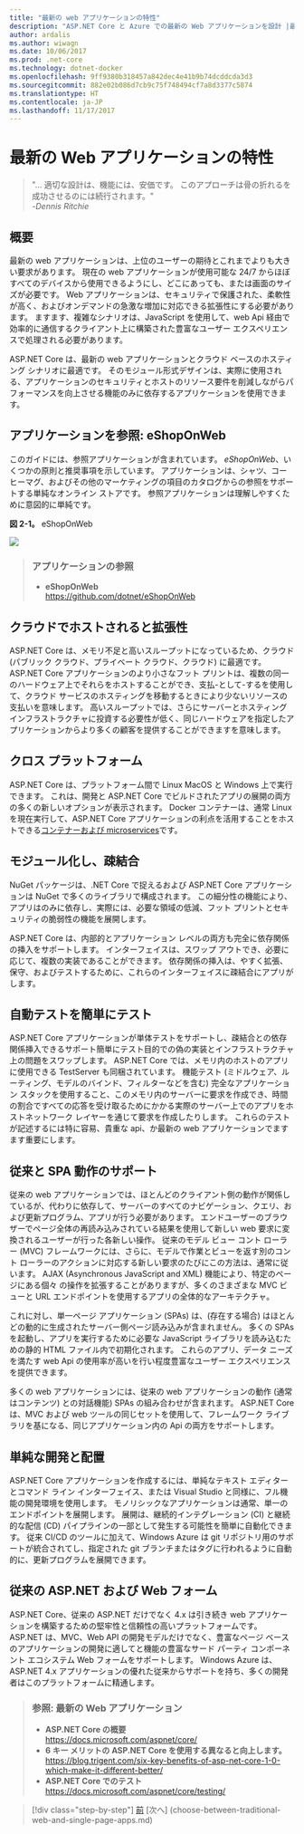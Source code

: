 ```yaml
---
title: "最新の web アプリケーションの特性"
description: "ASP.NET Core と Azure での最新の Web アプリケーションを設計 |最新の web アプリケーションの特性"
author: ardalis
ms.author: wiwagn
ms.date: 10/06/2017
ms.prod: .net-core
ms.technology: dotnet-docker
ms.openlocfilehash: 9ff9380b318457a842dec4e41b9b74dcddcda3d3
ms.sourcegitcommit: 882e02b086d7cb9c75f748494cf7a8d3377c5874
ms.translationtype: HT
ms.contentlocale: ja-JP
ms.lasthandoff: 11/17/2017
---
```

# <a name="characteristics-of-modern-web-applications"></a>最新の Web アプリケーションの特性

> "… 適切な設計は、機能には、安価です。 このアプローチは骨の折れるを成功させるのには続行されます。"  
> _\-Dennis Ritchie_

## <a name="summary"></a>概要

最新の web アプリケーションは、上位のユーザーの期待とこれまでよりも大きい要求があります。 現在の web アプリケーションが使用可能な 24/7 からほぼすべてのデバイスから使用できるようにし、どこにあっても、または画面のサイズが必要です。 Web アプリケーションは、セキュリティで保護された、柔軟性が高く、およびオンデマンドの急激な増加に対応できる拡張性にする必要があります。 ますます、複雑なシナリオは、JavaScript を使用して、web Api 経由で効率的に通信するクライアント上に構築された豊富なユーザー エクスペリエンスで処理される必要があります。

ASP.NET Core は、最新の web アプリケーションとクラウド ベースのホスティング シナリオに最適です。 そのモジュール形式デザインは、実際に使用される、アプリケーションのセキュリティとホストのリソース要件を削減しながらパフォーマンスを向上させる機能のみに依存するアプリケーションを使用できます。

## <a name="reference-application-eshoponweb"></a>アプリケーションを参照: eShopOnWeb

このガイドには、参照アプリケーションが含まれています。 *eShopOnWeb*、いくつかの原則と推奨事項を示しています。 アプリケーションは、シャツ、コーヒーマグ、およびその他のマーケティングの項目のカタログからの参照をサポートする単純なオンライン ストアです。 参照アプリケーションは理解しやすくために意図的に単純です。

**図 2-1。** eShopOnWeb

![](./media/image2-1.png)

> ### <a name="reference-application"></a>アプリケーションの参照
> - **eShopOnWeb**  
> <https://github.com/dotnet/eShopOnWeb>

## <a name="cloud-hosted-and-scalable"></a>クラウドでホストされると拡張性

ASP.NET Core は、メモリ不足と高いスループットになっているため、クラウド (パブリック クラウド、プライベート クラウド、クラウド) に最適です。 ASP.NET Core アプリケーションのより小さなフット プリントは、複数の同一のハードウェア上でそれらをホストすることができ、支払-として-するを使用して、クラウド サービスのホスティングを移動するときにより少ないリソースの支払いを意味します。 高いスループットでは、さらにサーバーとホスティング インフラストラクチャに投資する必要性が低く、同じハードウェアを指定したアプリケーションからより多くの顧客を提供することができますを意味します。

## <a name="cross-platform"></a>クロス プラットフォーム

ASP.NET Core は、プラットフォーム間で Linux MacOS と Windows 上で実行できます。 これは、開発と ASP.NET Core でビルドされたアプリの展開の両方の多くの新しいオプションが表示されます。 Docker コンテナーは、通常 Linux を現在実行して、ASP.NET Core アプリケーションの利点を活用することをホストできる[コンテナーおよび microservices](../microservices-architecture)です。

## <a name="modular-and-loosely-coupled"></a>モジュール化し、疎結合

NuGet パッケージは、.NET Core で捉えるおよび ASP.NET Core アプリケーションは NuGet で多くのライブラリで構成されます。 この細分性の機能により、アプリはのみに依存し、実際には、必要な領域の低減、フット プリントとセキュリティの脆弱性の機能を展開します。

ASP.NET Core は、内部的とアプリケーション レベルの両方も完全に依存関係の挿入をサポートします。 インターフェイスは、スワップ アウトでき、必要に応じて、複数の実装であることができます。 依存関係の挿入は、やすく拡張、保守、およびテストするために、これらのインターフェイスに疎結合にアプリがします。

## <a name="easily-tested-with-automated-tests"></a>自動テストを簡単にテスト

ASP.NET Core アプリケーションが単体テストをサポートし、疎結合との依存関係挿入できるサポート簡単にテスト目的での偽の実装とインフラストラクチャ上の問題をスワップします。 ASP.NET Core では、メモリ内のホストのアプリに使用できる TestServer も同梱されています。 機能テスト (ミドルウェア、ルーティング、モデルのバインド、フィルターなどを含む) 完全なアプリケーション スタックを使用すること、このメモリ内のサーバーに要求を作成でき、時間の割合ですべての応答を受け取るためにかかる実際のサーバー上でのアプリをホストネットワーク レイヤーを通じて要求を作成したりします。 これらのテストが記述するには特に容易、貴重な api、か最新の web アプリケーションでますます重要にします。

## <a name="traditional-and-spa-behaviors-supported"></a>従来と SPA 動作のサポート

従来の web アプリケーションでは、ほとんどのクライアント側の動作が関係しているが、代わりに依存して、サーバーのすべてのナビゲーション、クエリ、および更新プログラム、アプリが行う必要があります。 エンドユーザーのブラウザーでページ全体の再読み込みされている結果を使用して新しい web 要求に変換されるユーザーが行った各新しい操作。 従来のモデル ビュー コント ローラー (MVC) フレームワークには、さらに、モデルで作業とビューを返す別のコント ローラーのアクションに対応する新しい要求のたびにこの方法は、通常に従います。 AJAX (Asynchronous JavaScript and XML) 機能により、特定のページにある個々 の操作を拡張することがありますが、多くのさまざまな MVC ビューと URL エンドポイントを使用するアプリの全体的なアーキテクチャ。

これに対し、単一ページ アプリケーション (SPAs) は、(存在する場合) はほとんどの動的に生成されたサーバー側ページ読み込みが含まれません。 多くの SPAs を起動し、アプリを実行するために必要な JavaScript ライブラリを読み込むための静的 HTML ファイル内で初期化されます。 これらのアプリ、データ ニーズを満たす web Api の使用率が高いを行い程度豊富なユーザー エクスペリエンスを提供できます。

多くの web アプリケーションには、従来の web アプリケーションの動作 (通常はコンテンツ) との対話機能) SPAs の組み合わせが含まれます。 ASP.NET Core は、MVC および web ツールの同じセットを使用して、フレームワーク ライブラリを基になる、同じアプリケーション内の Api の両方をサポートします。

## <a name="simple-development-and-deployment"></a>単純な開発と配置

ASP.NET Core アプリケーションを作成するには、単純なテキスト エディターとコマンド ライン インターフェイス、または Visual Studio と同様に、フル機能の開発環境を使用します。 モノリシックなアプリケーションは通常、単一のエンドポイントを展開します。 展開は、継続的インテグレーション (CI) と継続的な配信 (CD) パイプラインの一部として発生する可能性を簡単に自動化できます。 従来 CI/CD のツールに加えて、Windows Azure は git リポジトリ用のサポートが統合されてし、指定された git ブランチまたはタグに行われるように自動的に、更新プログラムを展開できます。

## <a name="traditional-aspnet-and-web-forms"></a>従来の ASP.NET および Web フォーム

ASP.NET Core、従来の ASP.NET だけでなく 4.x は引き続き web アプリケーションを構築するための堅牢性と信頼性の高いプラットフォームです。 ASP.NET は、MVC、Web API の開発モデルだけでなく、豊富なページ ベースのアプリケーションの開発に適してと機能の豊富なサード パーティ コンポーネント エコシステム Web フォームをサポートします。 Windows Azure は、ASP.NET 4.x アプリケーションの優れた従来からサポートを持ち、多くの開発者はこのプラットフォームに精通します。

> ### <a name="references--modern-web-applications"></a>参照: 最新の Web アプリケーション
> - **ASP.NET Core の概要**  
> <https://docs.microsoft.com/aspnet/core/>
> - **6 キー メリットの ASP.NET Core を使用する異なると向上します。**  
> <https://blog.trigent.com/six-key-benefits-of-asp-net-core-1-0-which-make-it-different-better/>
> - **ASP.NET Core でのテスト**  
> <https://docs.microsoft.com/aspnet/core/testing/>

>[!div class="step-by-step"]
[前](index.md) [次へ] (choose-between-traditional-web-and-single-page-apps.md)
